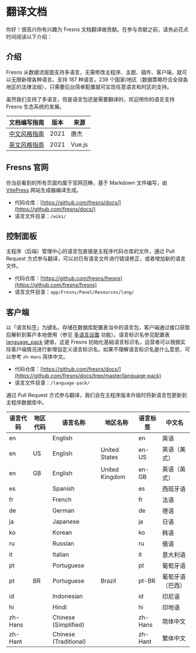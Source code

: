 # 翻译文档

你好！很高兴你有兴趣为 Fresns 文档翻译做贡献。在参与贡献之前，请务必花点时间阅读以下介绍：

## 介绍

Fresns 从数据流层面支持多语言，无需修改主程序、主题、插件、客户端，就可以无限新增各种语言。支持 187 种语言，239 个国家/地区（数据策略符合全球各地区的法律法规），只需要后台简单配置就可实现任意语言和时区的支持。

虽然我们支持了多语言，但是语言包还是需要翻译的，欢迎用你的语言支持 Fresns 生态系统的发展。

| 文档编写指南 | 版本 | 来源 |
| --- | --- | --- |
| [中文风格指南](https://tangjie.me/copywriting-style-guide) | 2021 | 唐杰 |
| [英文风格指南](writing-guide.md) | 2021 | Vue.js |

## Fresns 官网

你当前看到的所有页面均属于官网范畴，基于 Markdown 文件编写，由 [VitePress](https://vitepress.vuejs.org/) 网站生成器编译生成。

- 代码仓库：[https://github.com/fresns/docs/](https://github.com/fresns/docs/)
- 语言文件目录：`/wiki/`

## 控制面板

主程序（后端）管理中心的语言包直接是主程序代码仓库的文件，通过 Pull Request 方式参与翻译，可以对已有语言文件进行错误修正，或者增加新的语言文件。

- 代码仓库：[https://github.com/fresns/fresns](https://github.com/fresns/fresns)
- 语言文件目录：`app/Fresns/Panel/Resources/lang/`

## 客户端

以「语言标签」为键名，存储在数据库配置表当中的语言包，客户端通过接口获取后解析到客户本地使用（参见 [多语言设置](../database/keyname/languages.md) 功能）。语言标识名参见配置表 [language_pack](../database/dictionary/language-pack.md) 键值，这是 Fresns 初始化基础语言标识名，运营者可以根据实际客户端情况进行新增自定义语言标识名。如果不理解语言标识名是什么意思，可以参考 `zh-Hans` 简体中文。

- 代码仓库：[https://github.com/fresns/docs/](https://github.com/fresns/docs/tree/master/language-pack)
- 语言文件目录：`/language-pack/`

通过 Pull Request 方式参与翻译，我们会在主程序版本升级时将新语言包更新到主程序数据库中。

| 语言代码 | 地区代码 | 语言名称 | 地区名称 | 语言标签 | 中文名 |
| --- | --- | --- | --- | --- | --- |
| en |  | English |  | en | 英语 |
| en | US | English | United States | en-US | 英语（美式） |
| en | GB | English | United Kingdom | en-GB | 英语（英式） |
| es |  | Spanish |  | es | 西班牙语 |
| fr |  | French |  | fr | 法语 |
| de |  | German |  | de | 德语 |
| ja |  | Japanese |  | ja | 日语 |
| ko |  | Korean |  | ko | 韩语 |
| ru |  | Russian |  | ru | 俄语 |
| it |  | Italian |  | it | 意大利语 |
| pt |  | Portuguese |  | pt | 葡萄牙语 |
| pt | BR | Portuguese | Brazil | pt-BR | 葡萄牙语（巴西） |
| id |  | Indonesian |  | id | 印尼语 |
| hi |  | Hindi |  | hi | 印地语 |
| zh-Hans |  | Chinese (Simplified) |  | zh-Hans | 简体中文 |
| zh-Hant |  | Chinese (Traditional) |  | zh-Hant | 繁体中文 |